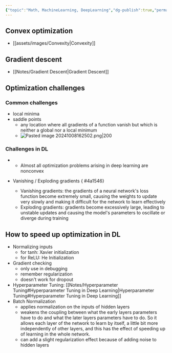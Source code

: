 ```yaml
---
{"topic":"Math, MachineLearning, DeepLearning","dg-publish":true,"permalink":"/Notes/Optimization Algorithms/","dgPassFrontmatter":true,"noteIcon":""}
---
```


## Convex optimization
- [[assets/images/Convexity\|Convexity]]

## Gradient descent
- [[Notes/Gradient Descent\|Gradient Descent]]

## Optimization challenges
### Common challenges
- local minima
- saddle points
	- any location where all gradients of a function vanish but which is neither a global nor a local minimum
	- ![Pasted image 20241008162502.png|200](/img/user/assets/images/Pasted%20image%2020241008162502.png)
### Challenges in DL
- - Almost all optimization problems arising in deep learning are nonconvex
- Vanishing / Exploding gradients
{ #4a1546}

	- Vanishing gradients: the gradients of a neural network's loss function become extremely small, causing the weights to update very slowly and making it difficult for the network to learn effectively
	- Exploding gradients: gradients become excessively large, leading to unstable updates and causing the model's parameters to oscillate or diverge during training

## How to speed up optimization in DL
- Normalizing inputs
	- for tanh: Xavier initialization
	- for ReLU: He Initialization
- Gradient checking
	- only use in debugging
	- remember regularization
	- doesn't work for dropout
- Hyperparameter Tuning: [[Notes/Hyperparameter Tuning#Hyperparameter Tuning in Deep Learning\|Hyperparameter Tuning#Hyperparameter Tuning in Deep Learning]]
- Batch Normalization
	- applies normalization on the inputs of hidden layers
	- weakens the coupling between what the early layers parameters have to do and what the later layers parameters have to do. So it allows each layer of the network to learn by itself, a little bit more independently of other layers, and this has the effect of speeding up of learning in the whole network. 
	- can add a slight regularization effect because of adding noise to hidden layers

